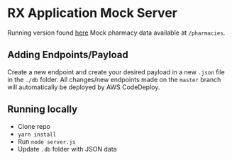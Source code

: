 RX Application Mock Server
==================================================

Running version found [here](http://ec2-54-197-109-63.compute-1.amazonaws.com/)
Mock pharmacy data available at `/pharmacies`.

## Adding Endpoints/Payload

Create a new endpoint and create your desired payload in a new `.json` file in the `./db` folder.  All changes/new endpoints made on the `master` branch will automatically be deployed by AWS CodeDeploy.

## Running locally

- Clone repo
- `yarn install`
- Run `node server.js`
- Update `.db` folder with JSON data
